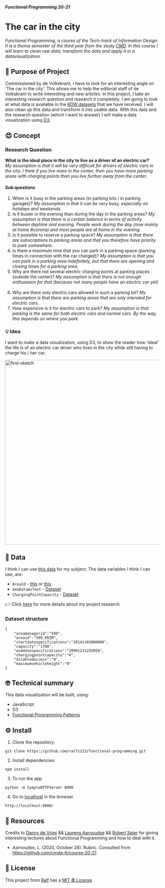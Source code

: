 ##### Functional Programming 20-21
# The car in the city
<!-- [_imageOfProduct_] -->
<!-- [_linkOfDeployment_Netlify_] -->
_Functional Programming, a course of the Tech-track of Information Design. It is a thema semester of the third year from the study [CMD](https://www.cmd-amsterdam.nl/). In this course I will learn to clean raw data, transform the data and apply it in a datavisualization._

## :rocket: Purpose of Project
Commissioned by de Volkskrant, I have to look for an interesting angle on 'The car in the city'. This allows me to help the editorial staff of de Volkskrant to write interesting and new articles.
In this project, I take an interesting research question and research it completely. I am going to look at what data is available in the [RDW datasets](https://opendata.rdw.nl/browse?category=Parkeren&provenance=official&page=1) that we have received. I will also clean up this data and transform it into usable data. With this data and the research question (which I want to answer) I will make a data visualization using [D3](https://d3js.org/).


## :heart_eyes: Concept
### Research Question
**What is the ideal place in the city to live as a driver of an electric car?**  
_My assumption is that it will be very difficult for drivers of electric cars in the city. I think if you live more in the center, then you have more parking areas with charging points than you live further away from the center._

#### Sub questions
1. When is it busy in the parking areas (in parking lots / in parking garages)?
   _My assumption is that it can be very busy, especially on holidays and weekends._
2. Is it busier in the evening than during the day in the parking areas?
    _My assumption is that there is a certain balance in terms of activity between daytime and evening. People work during the day (now mainly at home #corona) and most people are at home in the evening._
3. Is it possible to reserve a parking space?
    _My assumption is that there are subscriptions to parking areas and that you therefore have priority to park somewhere._
4. Is there a maximum time that you can park in a parking space (parking times in connection with the car charged)?
    _My assumption is that you can park in a parking area indefinitely, but that there are opening and closing times for a parking area._
5. Why are there not several electric charging points at parking places (outside the center)?
    _My assumption is that there is not enough enthusiasm for that (because not many people have an electric car yet) ._
6. Why are there only electric cars allowed in such a parking lot?
    _My assumption is that there are parking areas that are only intended for electric cars._
7. How expensive is it for electric cars to park?
    _My assumption is that parking is the same for both electric cars and normal cars. By the way, this depends on where you park._

### :bulb: Idea
I want to make a data visualization, using D3, to show the reader how 'ideal' the life is of an electric car driver who lives in the city while still having to charge his / her car.

<img src="https://raw.githubusercontent.com/wiki/ralfz123/functional-programming/img/sketch_v1.jpg" alt="first-sketch" width="600px">

## :1234: Data  
I think I can use [this data](https://github.com/ralfz123/functional-programming/wiki/Onderzoek-%F0%9F%94%8D#data) for my subject.
The data variables I think I can use, are:
- `AreaId` - [this](https://opendata.rdw.nl/Parkeren/Open-Data-Parkeren-GEBIED/adw6-9hsg) or [this](https://opendata.rdw.nl/Parkeren/Open-Data-Parkeren-GEOMETRIE-GEBIED/nsk3-v9n7)
- `GeoDataAsText` - [Dataset](https://opendata.rdw.nl/Parkeren/Open-Data-Parkeren-GEOMETRIE-GEBIED/nsk3-v9n7)
- `ChargingPointCapacity` - [Dataset](https://opendata.rdw.nl/Parkeren/Open-Data-Parkeren-SPECIFICATIES-PARKEERGEBIED/b3us-f26s)

👉 Click [here](https://github.com/ralfz123/functional-programming/wiki/Onderzoek-%F0%9F%94%8D) for more details about my project research.

### Dataset structure
```
{
    "areamanagerid":"599",
    "areaid":"599_KRZM",
    "startdatespecifications":"20141101000000",
    "capacity":"1700",
    "enddatespecifications":"20991231235959",
    "chargingpointcapacity":"4",
    "disabledaccess":"0",
    "maximumvehicleheight":"0"
}
```


## :nerd_face: Technical summary
This data visualization will be built, using:
- JavaScript
- D3
- [Functional Programming Patterns](https://github.com/ralfz123/functional-programming/wiki/Functional-Patterns)

## :gear: Install
1. Clone the repository:  
```
git clone https://github.com/ralfz123/functional-programming.git
```

2. Install dependencies   
```
npm install
```

3. To run the app   
```
python -m SimpleHTTPServer 8000  
```

4. Go to [localhost](http://localhost:8000/) in the browser
```
http://localhost:8000/
```


## :file_folder: Resources
Credits to [Danny de Vries](https://github.com/dandevri) && [Laurens Aarnoudse](https://github.com/Razpudding) && [Robert Spier](https://github.com/roberrrt-s) for giving interesting lectures about Functional Programming and how to deal with it.

- Aarnoudse, L.  (2020, October 28). Rubric. Consulted from https://github.com/cmda-tt/course-20-21

## :cop: License
This project from [Ralf](https://github.com/ralfz123) has a [MIT © License](https://github.com/ralfz123/functional-programming/blob/main/LICENSE)
